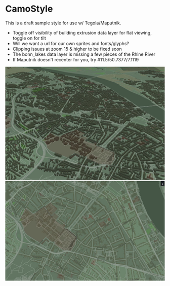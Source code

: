 # CamoStyle
This is a draft sample style for use w/ Tegola/Maputnik.

- Toggle off visibility of building extrusion data layer for flat viewing, toggle on for tilt
- Will we want a url for our own sprites and fonts/glyphs?
- Clipping issues at zoom 15 & higher to be fixed soon
- The bonn_lakes data layer is missing a few pieces of the Rhine River
- If Maputnik doesn't recenter for you, try #11.5/50.7377/7.1119

<img width="600" src="Screenshot1.JPG" />

<img width="600" src="Screenshot2.JPG" />
